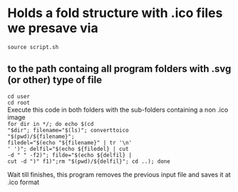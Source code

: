 # Holds a fold structure with .ico files we presave via
<code>source script.sh</code>
## to the path containg all program folders with .svg (or other) type of file
<code>cd user</code></br>
<code>cd root</code></br>
Execute this code in both folders with the sub-folders containing a non .ico image</br>
<code>for dir in */; do echo $(cd "$dir"; filename="$(ls)"; converttoico "$(pwd)/${filename}"; filedel="$(echo "${filename}" | tr '\n' ' ')"; delfil="$(echo ${filedel} | cut -d " " -f2)"; filde="$(echo ${delfil} | cut -d ")" f1)";rm "$(pwd)/${delfil}"; cd ..); done</code>
  
Wait till finishes, this program removes the previous input file and saves it at .ico format
